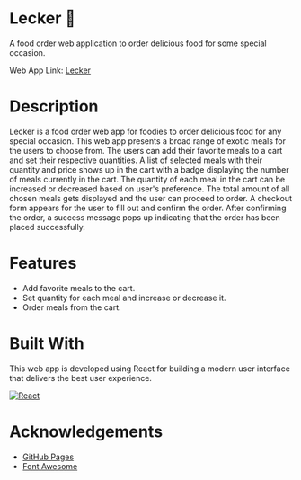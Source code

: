 # Lecker 🍱

A food order web application to order delicious food for some special occasion.

Web App Link: [Lecker](https://abhithere.github.io/lecker/)

# Description

Lecker is a food order web app for foodies to order delicious food for any special occasion.
This web app presents a broad range of exotic meals for the users to choose from.
The users can add their favorite meals to a cart and set their respective quantities.
A list of selected meals with their quantity and price shows up in the cart with a badge displaying the number of meals currently in the cart.
The quantity of each meal in the cart can be increased or decreased based on user's preference.
The total amount of all chosen meals gets displayed and the user can proceed to order.
A checkout form appears for the user to fill out and confirm the order.
After confirming the order, a success message pops up indicating that the order has been placed successfully.

# Features

* Add favorite meals to the cart.
* Set quantity for each meal and increase or decrease it.
* Order meals from the cart.

# Built With
This web app is developed using React for building a modern user interface that delivers the best user experience.

[![React][react-shield]][react-url]

# Acknowledgements

* [GitHub Pages](https://pages.github.com)
* [Font Awesome](https://fontawesome.com)

[react-shield]: https://img.shields.io/badge/react-%2320232a.svg?style=for-the-badge&logo=react&logoColor=%2361DAFB
[react-url]: https://reactjs.org/
